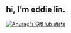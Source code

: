## hi, I'm eddie lin.
[![Anurag's GitHub stats](https://github-readme-stats.vercel.app/api?username=eddievim&theme=cobalt&show_icons=true&count_private=true)](https://github.com/anuraghazra/github-readme-stats)
<br/>
